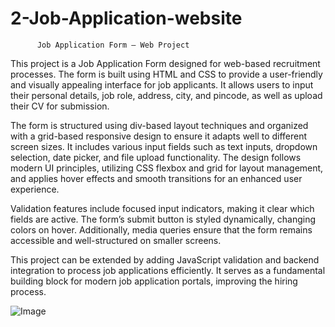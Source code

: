 # 2-Job-Application-website
          Job Application Form – Web Project

This project is a Job Application Form designed for web-based recruitment processes. The form is built using HTML and CSS to provide a user-friendly and visually appealing interface for job applicants. It allows users to input their personal details, job role, address, city, and pincode, as well as upload their CV for submission.

The form is structured using div-based layout techniques and organized with a grid-based responsive design to ensure it adapts well to different screen sizes. It includes various input fields such as text inputs, dropdown selection, date picker, and file upload functionality. The design follows modern UI principles, utilizing CSS flexbox and grid for layout management, and applies hover effects and smooth transitions for an enhanced user experience.

Validation features include focused input indicators, making it clear which fields are active. The form’s submit button is styled dynamically, changing colors on hover. Additionally, media queries ensure that the form remains accessible and well-structured on smaller screens.

This project can be extended by adding JavaScript validation and backend integration to process job applications efficiently. It serves as a fundamental building block for modern job application portals, improving the hiring process.

![Image](https://github.com/user-attachments/assets/c5375e33-fe7a-4713-900f-41930a2104e0)

